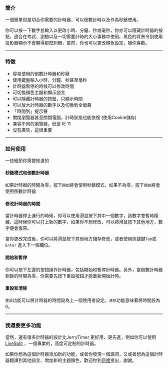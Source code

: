 ### 簡介

一個簡單但是切合你需要的計時器，可以倒數計時以及作為秒錶使用。<br>

你可以按一下數字並輸入以更改小時、分鐘、秒或毫秒，你亦可以隱藏計時器的按鈕，適合在考試、測驗以及一切需要計時的大小事務中使用。黑色的背景令到使用投影器顯示不會顯得那麼刺眼，當然，你也可以更改顏色設定，隨你喜歡。

<hr>

### 特徵

- 容易使用的倒數計時器和秒錶
- 使用鍵盤輸入小時、分鐘、秒甚至毫秒
- 計時器暫停的時候可以修改時間
- 可切換顏色主題和顯示語言
- 可以隱藏計時器的按鈕，只顯示時間
- 可以放大計時器的數字以及切換到全螢幕
- 「時間到」提示聲
- 關閉瀏覽器甚至關閉電腦，計時狀態也能恢復 (使用Cookie儲存)
- 兼容不同的瀏覽器，低至 IE 11
- 沒有廣告，這很重要

<hr>

### 如何使用

一些細節你需要知道的
<br>

#### 秒錶模式和倒數計時器
如果計時器的時間為零，按下`開始`將會使用秒錶模式，如果不為零，按下`開始`將會使用倒數計時器
<br>

#### 修改計時器的時間
當計時器停止運行的時候，你可以使用滑鼠按下其中一個數字，該數字會暫時隱藏，這時候你可以打上新的數字，如果你不想修改，可以將滑鼠按下其他地方，數字便會復原。<br>

當你更改完成後，你可以將滑鼠按下其他地方儲存修改，或者使用快捷鍵`Tab`或`Enter` 進入下一個欄位。
<br>

#### 開始和暫停
你可以按下左邊的按鈕操作計時器，包括開始和暫停計時器。另外，當倒數計時器剩餘的時間為零，你需要先按下重設按鈕才能重新開始計時。


#### 重設和清除

`重設`功能可以將計時器的時間設為上一個使用者設定。`清除`功能意味著將時間設為0。


<hr>

### 我還要更多功能

當然，還有很多計時器的設計比JerryTimer 更好用、更先進，例如你可以使用 [LiveSplit](https://livesplit.org) ，一個專業的，高度可定制的計時器。

如果你想為這個計時器添加新的功能，或者你發現一個漏洞，又或者想為這個計時器翻譯到其他語言、增加新的主題顏色，歡迎你到[這裡](https://github.com/Jerrylum/timer/issues/new)提出，謝謝。
